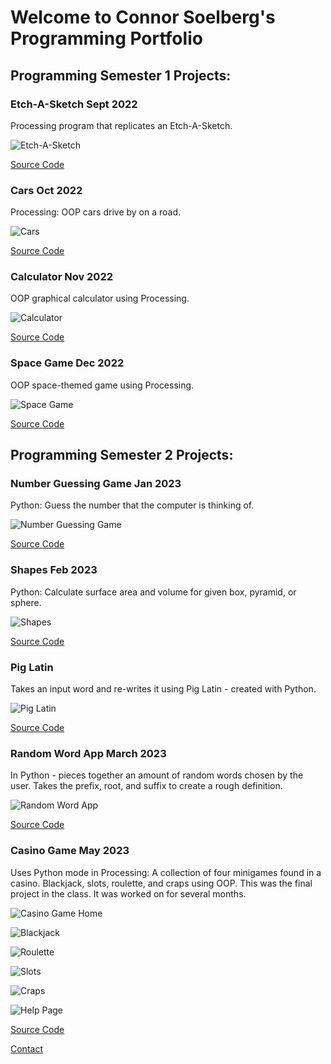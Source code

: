 # Welcome to Connor Soelberg's Programming Portfolio

## Programming Semester 1 Projects:

### Etch-A-Sketch Sept 2022

Processing program that replicates an Etch-A-Sketch.

![Etch-A-Sketch](https://github.com/SlySlinky/ProgrammingPortfolio/blob/gh-pages/images/Etch.png?raw=true)

[Source Code](https://github.com/SlySlinky/ProgrammingPortfolio/tree/gh-pages/src/etch)

### Cars Oct 2022

Processing: OOP cars drive by on a road.

![Cars](https://github.com/SlySlinky/ProgrammingPortfolio/blob/gh-pages/images/cars.png?raw=true)

[Source Code](https://github.com/SlySlinky/ProgrammingPortfolio/tree/gh-pages/src/cars)

### Calculator Nov 2022

OOP graphical calculator using Processing.

![Calculator](https://github.com/SlySlinky/ProgrammingPortfolio/blob/gh-pages/images/calc.png?raw=true)

[Source Code](https://github.com/SlySlinky/ProgrammingPortfolio/tree/gh-pages/src/calc)

### Space Game Dec 2022

OOP space-themed game using Processing.

![Space Game](https://github.com/SlySlinky/ProgrammingPortfolio/blob/gh-pages/images/space.png?raw=true)

[Source Code](https://github.com/SlySlinky/ProgrammingPortfolio/tree/gh-pages/src/space)

## Programming Semester 2 Projects:

### Number Guessing Game Jan 2023

Python: Guess the number that the computer is thinking of.

![Number Guessing Game](https://github.com/SlySlinky/ProgrammingPortfolio/blob/gh-pages/images/number.png?raw=true)

[Source Code](https://github.com/SlySlinky/ProgrammingPortfolio/tree/gh-pages/src/number)

### Shapes Feb 2023

Python: Calculate surface area and volume for given box, pyramid, or sphere.

![Shapes](https://github.com/SlySlinky/ProgrammingPortfolio/blob/gh-pages/images/shapes.png?raw=true)

[Source Code](https://github.com/SlySlinky/ProgrammingPortfolio/tree/gh-pages/src/shapes)

### Pig Latin

Takes an input word and re-writes it using Pig Latin - created with Python.

![Pig Latin](https://github.com/SlySlinky/ProgrammingPortfolio/blob/gh-pages/images/PigLatin.png?raw=true)

[Source Code](https://github.com/SlySlinky/ProgrammingPortfolio/tree/gh-pages/src/pig)

### Random Word App March 2023

In Python - pieces together an amount of random words chosen by the user. Takes the prefix, root, and suffix to create a rough definition.

![Random Word App](https://github.com/SlySlinky/ProgrammingPortfolio/blob/gh-pages/images/RandomWordApp.png?raw=true)

[Source Code](https://github.com/SlySlinky/ProgrammingPortfolio/tree/gh-pages/src/words)

### Casino Game May 2023

Uses Python mode in Processing: A collection of four minigames found in a casino. Blackjack, slots, roulette, and craps using OOP. This was the final project in the class. It was worked on for several months.

![Casino Game Home](https://github.com/SlySlinky/ProgrammingPortfolio/blob/gh-pages/images/CasinoGameHome.png?raw=true)

![Blackjack](https://github.com/SlySlinky/ProgrammingPortfolio/blob/gh-pages/images/Blackjack.png?raw=true)

![Roulette](https://github.com/SlySlinky/ProgrammingPortfolio/blob/gh-pages/images/Roulette.png?raw=true)

![Slots](https://github.com/SlySlinky/ProgrammingPortfolio/blob/gh-pages/images/Slots.png?raw=true)

![Craps](https://github.com/SlySlinky/ProgrammingPortfolio/blob/gh-pages/images/Craps.png?raw=true)

![Help Page](https://github.com/SlySlinky/ProgrammingPortfolio/blob/gh-pages/images/Help.png?raw=true)

[Source Code](https://github.com/SlySlinky/ProgrammingPortfolio/tree/gh-pages/src/casino)

[Contact](mailto:consoelberg@gmail.com)
